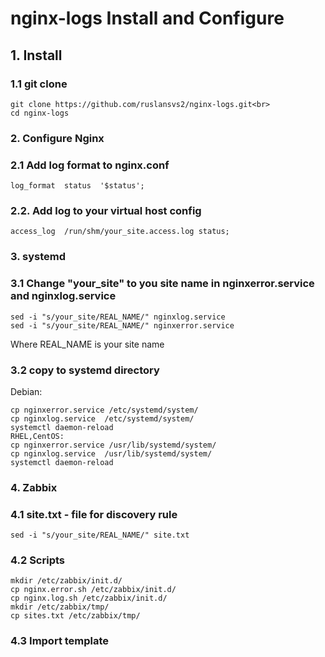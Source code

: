 # nginx-logs  Install and Configure

## 1. Install 

### 1.1 git clone 

```
git clone https://github.com/ruslansvs2/nginx-logs.git<br>
cd nginx-logs
```

### 2. Configure Nginx 
### 2.1 Add log format to nginx.conf

```
log_format  status  '$status';
```

### 2.2. Add log to your virtual host config 

```
access_log  /run/shm/your_site.access.log status;
```

### 3. systemd

### 3.1 Change "your_site" to you site name in nginxerror.service and nginxlog.service

```
sed -i "s/your_site/REAL_NAME/" nginxlog.service  
sed -i "s/your_site/REAL_NAME/" nginxerror.service
```

Where REAL_NAME is your site name

### 3.2 copy to systemd directory

Debian: 

```
cp nginxerror.service /etc/systemd/system/
cp nginxlog.service  /etc/systemd/system/
systemctl daemon-reload 
RHEL,CentOS:
cp nginxerror.service /usr/lib/systemd/system/
cp nginxlog.service  /usr/lib/systemd/system/ 
systemctl daemon-reload 
```

### 4. Zabbix 

### 4.1 site.txt - file for discovery rule 

```
sed -i "s/your_site/REAL_NAME/" site.txt 
```

### 4.2 Scripts <br>

```
mkdir /etc/zabbix/init.d/
cp nginx.error.sh /etc/zabbix/init.d/
cp nginx.log.sh /etc/zabbix/init.d/ 
mkdir /etc/zabbix/tmp/ 
cp sites.txt /etc/zabbix/tmp/
```

### 4.3 Import template 

